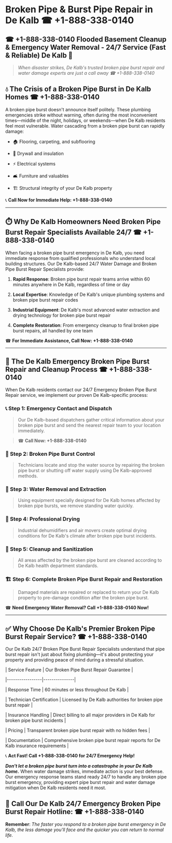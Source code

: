 # Broken Pipe & Burst Pipe Repair in De Kalb ☎ +1-888-338-0140  
## ☎ +1-888-338-0140 Flooded Basement Cleanup & Emergency Water Removal - 24/7 Service (Fast & Reliable) De Kalb 🚨  

> *When disaster strikes, De Kalb's trusted broken pipe burst repair and water damage experts are just a call away ☎ +1-888-338-0140*  

## 💧 The Crisis of a Broken Pipe Burst in De Kalb Homes ☎ +1-888-338-0140  

A broken pipe burst doesn't announce itself politely. These plumbing emergencies strike without warning, often during the most inconvenient times—middle of the night, holidays, or weekends—when De Kalb residents feel most vulnerable. Water cascading from a broken pipe burst can rapidly damage:  

* 🏠 Flooring, carpeting, and subflooring  
* 🧱 Drywall and insulation  
* ⚡ Electrical systems  
* 🛋️ Furniture and valuables  
* 🏗️ Structural integrity of your De Kalb property  

📞 **Call Now for Immediate Help: +1-888-338-0140**  

---  

## ⏱️ Why De Kalb Homeowners Need Broken Pipe Burst Repair Specialists Available 24/7 ☎ +1-888-338-0140  

When facing a broken pipe burst emergency in De Kalb, you need immediate response from qualified professionals who understand local building structures. Our De Kalb-based 24/7 Water Damage and Broken Pipe Burst Repair Specialists provide:  

1. **Rapid Response**: Broken pipe burst repair teams arrive within 60 minutes anywhere in De Kalb, regardless of time or day  
2. **Local Expertise**: Knowledge of De Kalb's unique plumbing systems and broken pipe burst repair codes  
3. **Industrial Equipment**: De Kalb's most advanced water extraction and drying technology for broken pipe burst repair  
4. **Complete Restoration**: From emergency cleanup to final broken pipe burst repairs, all handled by one team  

☎ **For Immediate Assistance, Call Now: +1-888-338-0140**  

---  

## 🔧 The De Kalb Emergency Broken Pipe Burst Repair and Cleanup Process ☎ +1-888-338-0140  

When De Kalb residents contact our 24/7 Emergency Broken Pipe Burst Repair service, we implement our proven De Kalb-specific process:  

### 📞 Step 1: Emergency Contact and Dispatch  
> Our De Kalb-based dispatchers gather critical information about your broken pipe burst and send the nearest repair team to your location immediately.  
> ☎ **Call Now: +1-888-338-0140**  

### 🚿 Step 2: Broken Pipe Burst Control  
> Technicians locate and stop the water source by repairing the broken pipe burst or shutting off water supply using De Kalb-approved methods.  

### 🌊 Step 3: Water Removal and Extraction  
> Using equipment specially designed for De Kalb homes affected by broken pipe bursts, we remove standing water quickly.  

### 💨 Step 4: Professional Drying  
> Industrial dehumidifiers and air movers create optimal drying conditions for De Kalb's climate after broken pipe burst incidents.  

### 🧼 Step 5: Cleanup and Sanitization  
> All areas affected by the broken pipe burst are cleaned according to De Kalb health department standards.  

### 🏗️ Step 6: Complete Broken Pipe Burst Repair and Restoration  
> Damaged materials are repaired or replaced to return your De Kalb property to pre-damage condition after the broken pipe burst.  

☎ **Need Emergency Water Removal? Call +1-888-338-0140 Now!**  

---  

## ✅ Why Choose De Kalb's Premier Broken Pipe Burst Repair Service? ☎ +1-888-338-0140  

Our De Kalb 24/7 Broken Pipe Burst Repair Specialists understand that pipe burst repair isn't just about fixing plumbing—it's about protecting your property and providing peace of mind during a stressful situation.  

| Service Feature | Our Broken Pipe Burst Repair Guarantee |  
|-----------------|---------------|  
| Response Time | 60 minutes or less throughout De Kalb |  
| Technician Certification | Licensed by De Kalb authorities for broken pipe burst repair |  
| Insurance Handling | Direct billing to all major providers in De Kalb for broken pipe burst incidents |  
| Pricing | Transparent broken pipe burst repair with no hidden fees |  
| Documentation | Comprehensive broken pipe burst repair reports for De Kalb insurance requirements |  

📞 **Act Fast! Call +1-888-338-0140 for 24/7 Emergency Help!**  

***Don't let a broken pipe burst turn into a catastrophe in your De Kalb home.*** When water damage strikes, immediate action is your best defense. Our emergency response teams stand ready 24/7 to handle any broken pipe burst emergency, providing expert pipe burst repair and water damage mitigation when De Kalb residents need it most.  

## 📱 Call Our De Kalb 24/7 Emergency Broken Pipe Burst Repair Hotline: ☎ +1-888-338-0140  

**Remember**: *The faster you respond to a broken pipe burst emergency in De Kalb, the less damage you'll face and the quicker you can return to normal life.*